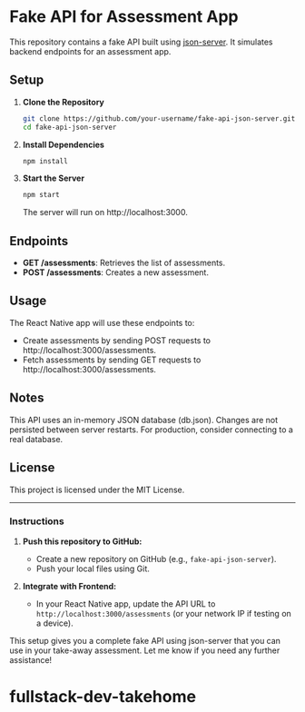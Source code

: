# Fake API for Assessment App

This repository contains a fake API built using [json-server](https://github.com/typicode/json-server). It simulates backend endpoints for an assessment app.

## Setup

1. **Clone the Repository**

   ```bash
   git clone https://github.com/your-username/fake-api-json-server.git
   cd fake-api-json-server
   ```

2. **Install Dependencies**

   ```bash
   npm install
   ```

3. **Start the Server**

   ```bash
   npm start
   ```

   The server will run on http://localhost:3000.

## Endpoints

- **GET /assessments**: Retrieves the list of assessments.
- **POST /assessments**: Creates a new assessment.

## Usage

The React Native app will use these endpoints to:

- Create assessments by sending POST requests to http://localhost:3000/assessments.
- Fetch assessments by sending GET requests to http://localhost:3000/assessments.

## Notes

This API uses an in-memory JSON database (db.json). Changes are not persisted between server restarts. For production, consider connecting to a real database.

## License

This project is licensed under the MIT License.

---

### **Instructions**

1. **Push this repository to GitHub:**
   - Create a new repository on GitHub (e.g., `fake-api-json-server`).
   - Push your local files using Git.

2. **Integrate with Frontend:**
   - In your React Native app, update the API URL to `http://localhost:3000/assessments` (or your network IP if testing on a device).

This setup gives you a complete fake API using json-server that you can use in your take-away assessment. Let me know if you need any further assistance!
# fullstack-dev-takehome
